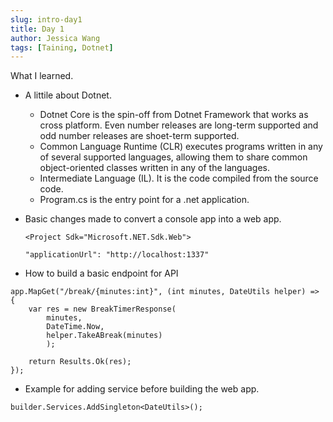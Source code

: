 ```yaml
---
slug: intro-day1
title: Day 1
author: Jessica Wang
tags: [Taining, Dotnet]
---
```


What I learned.

- A littile about Dotnet.
    - Dotnet Core is the spin-off from Dotnet Framework that works as cross platform.
    Even number releases are long-term supported and odd number releases are shoet-term supported.
    - Common Language Runtime (CLR) executes programs written in any of several supported languages, allowing them to share common object-oriented classes written in any of the languages.
    - Intermediate Language (IL). It is the code compiled from the source code.
    - Program.cs is the entry point for a .net application.       

- Basic changes made to convert a console app into a web app.
    ```
    <Project Sdk="Microsoft.NET.Sdk.Web">
    ```
    ```
    "applicationUrl": "http://localhost:1337"
    ```

- How to build a basic endpoint for API
```
app.MapGet("/break/{minutes:int}", (int minutes, DateUtils helper) =>
{
    var res = new BreakTimerResponse(
        minutes,
        DateTime.Now,
        helper.TakeABreak(minutes)
        );

    return Results.Ok(res);
});
```

- Example for adding service before building the web app.
```
builder.Services.AddSingleton<DateUtils>();
```

